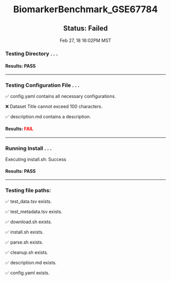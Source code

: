 <h1><center>BiomarkerBenchmark_GSE67784</center></h1>
<h2><center> Status: Failed </center></h2>
<center>Feb 27, 18 16:02PM MST</center>


### Testing Directory . . .

#### Results: PASS
---
### Testing Configuration File . . .

&#9989;	config.yaml contains all necessary configurations.

&#10060;	Dataset Title cannot exceed 100 characters.

&#9989;	description.md contains a description.

#### Results: **<font color="red">FAIL</font>**
---
### Running Install . . .

Executing install.sh: Success

#### Results: PASS
---

### Testing file paths:

&#9989;	test_data.tsv exists.

&#9989;	test_metadata.tsv exists.

&#9989;	download.sh exists.

&#9989;	install.sh exists.

&#9989;	parse.sh exists.

&#9989;	cleanup.sh exists.

&#9989;	description.md exists.

&#9989;	config.yaml exists.

